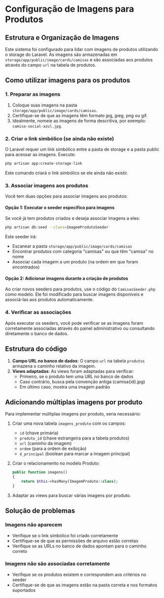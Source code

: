 # Configuração de Imagens para Produtos

## Estrutura e Organização de Imagens

Este sistema foi configurado para lidar com imagens de produtos utilizando o storage do Laravel. As imagens são armazenadas em `storage/app/public/image/cards/camisas` e são associadas aos produtos através do campo `url` na tabela de produtos.

## Como utilizar imagens para os produtos

### 1. Preparar as imagens

1. Coloque suas imagens na pasta `storage/app/public/image/cards/camisas`.
2. Certifique-se de que as imagens têm formato jpg, jpeg, png ou gif.
3. Idealmente, nomeie as imagens de forma descritiva, por exemplo: `camisa-social-azul.jpg`.

### 2. Criar o link simbólico (se ainda não existe)

O Laravel requer um link simbólico entre a pasta de storage e a pasta public para acessar as imagens. Execute:

```bash
php artisan app:create-storage-link
```

Este comando criará o link simbólico se ele ainda não existir.

### 3. Associar imagens aos produtos

Você tem duas opções para associar imagens aos produtos:

#### Opção 1: Executar o seeder específico para imagens

Se você já tem produtos criados e deseja associar imagens a eles:

```bash
php artisan db:seed --class=ImagemProdutoSeeder
```

Este seeder irá:
- Escanear a pasta `storage/app/public/image/cards/camisas`
- Encontrar produtos com categoria "camisas" ou que têm "camisa" no nome
- Associar cada imagem a um produto (na ordem em que foram encontrados)

#### Opção 2: Adicionar imagens durante a criação de produtos

Ao criar novos seeders para produtos, use o código do `CamisasSeeder.php` como modelo. Ele foi modificado para buscar imagens disponíveis e associá-las aos produtos automaticamente.

### 4. Verificar as associações

Após executar os seeders, você pode verificar se as imagens foram corretamente associadas através do painel administrativo ou consultando diretamente o banco de dados.

## Estrutura do código

1. **Campo URL no banco de dados**: O campo `url` na tabela `produtos` armazena o caminho relativo da imagem.
2. **Views adaptadas**: As views foram adaptadas para verificar:
   - Primeiro, se o produto tem uma URL no banco de dados
   - Caso contrário, busca pela convenção antiga (camisa{id}.jpg)
   - Em último caso, mostra uma imagem padrão

## Adicionando múltiplas imagens por produto

Para implementar múltiplas imagens por produto, seria necessário:

1. Criar uma nova tabela `imagens_produto` com os campos:
   - `id` (chave primária)
   - `produto_id` (chave estrangeira para a tabela produtos)
   - `url` (caminho da imagem)
   - `ordem` (para a ordem de exibição)
   - `é_principal` (boolean para marcar a imagem principal)

2. Criar o relacionamento no modelo Produto:
   ```php
   public function imagens()
   {
       return $this->hasMany(ImagemProduto::class);
   }
   ```

3. Adaptar as views para buscar várias imagens por produto.

## Solução de problemas

### Imagens não aparecem
- Verifique se o link simbólico foi criado corretamente
- Certifique-se de que as permissões de arquivo estão corretas
- Verifique se as URLs no banco de dados apontam para o caminho correto

### Imagens não são associadas corretamente
- Verifique se os produtos existem e correspondem aos critérios no seeder
- Certifique-se de que as imagens estão na pasta correta e nos formatos suportados 